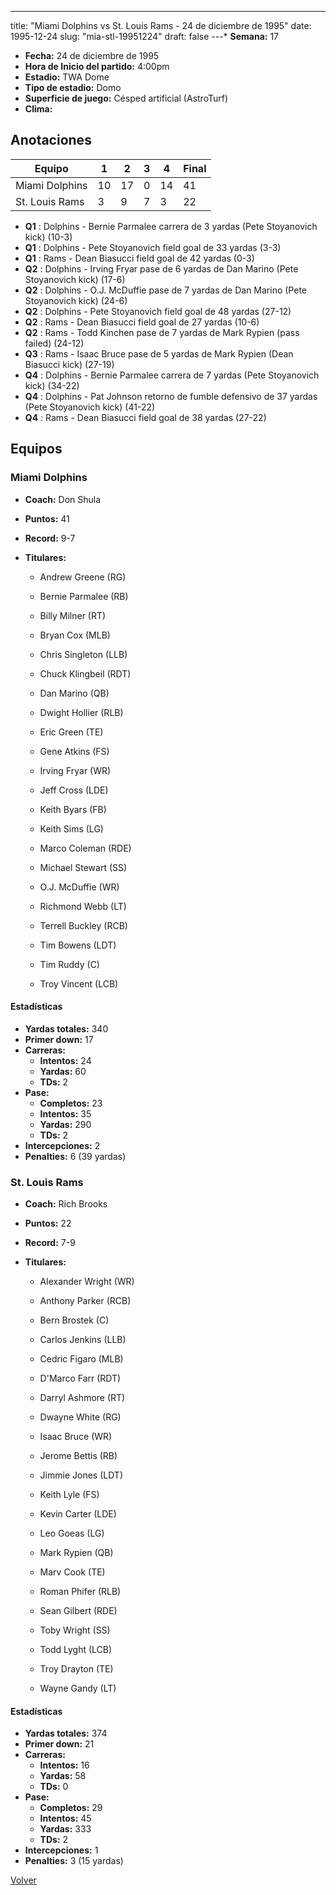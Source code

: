 ---
title: "Miami Dolphins vs St. Louis Rams - 24 de diciembre de 1995"
date: 1995-12-24
slug: "mia-stl-19951224"
draft: false
---* **Semana:** 17
* **Fecha:** 24 de diciembre de 1995
* **Hora de Inicio del partido:** 4:00pm
* **Estadio:** TWA Dome
* **Tipo de estadio:** Domo
* **Superficie de juego:** Césped artificial (AstroTurf)
* **Clima:** 




## Anotaciones
| Equipo | 1 | 2 | 3 | 4 | Final |
|--------|---|---|---|---|-------|
| Miami Dolphins  | 10 | 17 | 0 | 14  | 41 |
| St. Louis Rams  | 3 | 9 | 7 | 3  | 22 |
* **Q1** : Dolphins - Bernie Parmalee carrera de 3 yardas (Pete Stoyanovich kick) (10-3)
* **Q1** : Dolphins - Pete Stoyanovich field goal de 33 yardas (3-3)
* **Q1** : Rams - Dean Biasucci field goal de 42 yardas (0-3)
* **Q2** : Dolphins - Irving Fryar pase de 6 yardas de Dan Marino (Pete Stoyanovich kick) (17-6)
* **Q2** : Dolphins - O.J. McDuffie pase de 7 yardas de Dan Marino (Pete Stoyanovich kick) (24-6)
* **Q2** : Dolphins - Pete Stoyanovich field goal de 48 yardas (27-12)
* **Q2** : Rams - Dean Biasucci field goal de 27 yardas (10-6)
* **Q2** : Rams - Todd Kinchen pase de 7 yardas de Mark Rypien (pass failed) (24-12)
* **Q3** : Rams - Isaac Bruce pase de 5 yardas de Mark Rypien (Dean Biasucci kick) (27-19)
* **Q4** : Dolphins - Bernie Parmalee carrera de 7 yardas (Pete Stoyanovich kick) (34-22)
* **Q4** : Dolphins - Pat Johnson retorno de fumble defensivo de 37 yardas (Pete Stoyanovich kick) (41-22)
* **Q4** : Rams - Dean Biasucci field goal de 38 yardas (27-22)


## Equipos


### Miami Dolphins
* **Coach:** Don Shula
* **Puntos:** 41
* **Record:** 9-7
* **Titulares:** 

  * Andrew Greene (RG) 

  * Bernie Parmalee (RB) 

  * Billy Milner (RT) 

  * Bryan Cox (MLB) 

  * Chris Singleton (LLB) 

  * Chuck Klingbeil (RDT) 

  * Dan Marino (QB) 

  * Dwight Hollier (RLB) 

  * Eric Green (TE) 

  * Gene Atkins (FS) 

  * Irving Fryar (WR) 

  * Jeff Cross (LDE) 

  * Keith Byars (FB) 

  * Keith Sims (LG) 

  * Marco Coleman (RDE) 

  * Michael Stewart (SS) 

  * O.J. McDuffie (WR) 

  * Richmond Webb (LT) 

  * Terrell Buckley (RCB) 

  * Tim Bowens (LDT) 

  * Tim Ruddy (C) 

  * Troy Vincent (LCB) 

#### Estadísticas
* **Yardas totales:** 340
* **Primer down:** 17
* **Carreras:**
  * **Intentos:** 24
  * **Yardas:** 60
  * **TDs:** 2
* **Pase:**
  * **Completos:** 23
  * **Intentos:** 35
  * **Yardas:** 290
  * **TDs:** 2
* **Intercepciones:** 2
* **Penalties:** 6 (39 yardas)

### St. Louis Rams
* **Coach:** Rich Brooks
* **Puntos:** 22
* **Record:** 7-9
* **Titulares:** 

  * Alexander Wright (WR) 

  * Anthony Parker (RCB) 

  * Bern Brostek (C) 

  * Carlos Jenkins (LLB) 

  * Cedric Figaro (MLB) 

  * D'Marco Farr (RDT) 

  * Darryl Ashmore (RT) 

  * Dwayne White (RG) 

  * Isaac Bruce (WR) 

  * Jerome Bettis (RB) 

  * Jimmie Jones (LDT) 

  * Keith Lyle (FS) 

  * Kevin Carter (LDE) 

  * Leo Goeas (LG) 

  * Mark Rypien (QB) 

  * Marv Cook (TE) 

  * Roman Phifer (RLB) 

  * Sean Gilbert (RDE) 

  * Toby Wright (SS) 

  * Todd Lyght (LCB) 

  * Troy Drayton (TE) 

  * Wayne Gandy (LT) 

#### Estadísticas
* **Yardas totales:** 374
* **Primer down:** 21
* **Carreras:**
  * **Intentos:** 16
  * **Yardas:** 58
  * **TDs:** 0
* **Pase:**
  * **Completos:** 29
  * **Intentos:** 45
  * **Yardas:** 333
  * **TDs:** 2
* **Intercepciones:** 1
* **Penalties:** 3 (15 yardas)


[Volver](/historia/1995)
